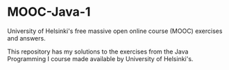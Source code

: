 # MOOC-Java-1
University of Helsinki's free massive open online course (MOOC) exercises and answers.

This repository has my solutions to the exercises from the Java Programming I course made available by University of Helsinki's.
